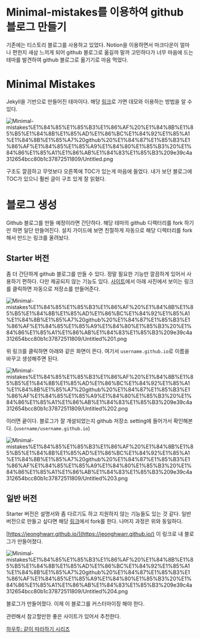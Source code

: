 # Minimal-mistakes를 이용하여 github 블로그 만들기

기존에는 티스토리 블로그를 사용하고 있었다. Notion을 이용하면서 마크다운이 얼마나 편한지 새삼 느끼게 되어 github 블로그로 옮길까 말까 고민하다가 너무 마음에 드는 테마를 발견하여 github 블로그로 옮기기로 마음 먹었다. 

# Minimal Mistakes

Jekyll을 기반으로 만들어진 테마이다. 해당 [링크](https://mmistakes.github.io/minimal-mistakes/docs/quick-start-guide/)로 가면 데모와 이용하는 방법을 알 수 있다. 

![Minimal-mistakes%E1%84%85%E1%85%B3%E1%86%AF%20%E1%84%8B%E1%85%B5%E1%84%8B%E1%85%AD%E1%86%BC%E1%84%92%E1%85%A1%E1%84%8B%E1%85%A7%20github%20%E1%84%87%E1%85%B3%E1%86%AF%E1%84%85%E1%85%A9%E1%84%80%E1%85%B3%20%E1%84%86%E1%85%A1%E1%86%AB%E1%84%83%E1%85%B3%209e39c4a312654bcc80b1c37872511809/Untitled.png](Minimal-mistakes%E1%84%85%E1%85%B3%E1%86%AF%20%E1%84%8B%E1%85%B5%E1%84%8B%E1%85%AD%E1%86%BC%E1%84%92%E1%85%A1%E1%84%8B%E1%85%A7%20github%20%E1%84%87%E1%85%B3%E1%86%AF%E1%84%85%E1%85%A9%E1%84%80%E1%85%B3%20%E1%84%86%E1%85%A1%E1%86%AB%E1%84%83%E1%85%B3%209e39c4a312654bcc80b1c37872511809/Untitled.png)

구조도 깔끔하고 무엇보다 오른쪽에 TOC가 있는게 마음에 들었다. 내가 보던 블로그에 TOC가 있으니 훨씬 글이 구조 있게 잘 읽혔다.

# 블로그 생성

Github 블로그를 만들 예정이라면 간단하다. 해당 테마의 github 디렉터리를 fork 하기만 하면 일단 만들어진다. 설치 가이드에 보면 친절하게 자동으로 해당 디렉터리를 fork해서 만드는 링크를 올려놨다.  

## Starter 버전

좀 더 간단하게 github 블로그를 만들 수 있다. 정말 필요한 기능만 깔끔하게 있어서 사용하기 편하다. 다만 제공되지 않는 기능도 있다. [사이트](https://mmistakes.github.io/minimal-mistakes/docs/quick-start-guide/)에서 아래 사진에서 보이는 링크를 클릭하면 자동으로 저장소를 만들어준다. 

![Minimal-mistakes%E1%84%85%E1%85%B3%E1%86%AF%20%E1%84%8B%E1%85%B5%E1%84%8B%E1%85%AD%E1%86%BC%E1%84%92%E1%85%A1%E1%84%8B%E1%85%A7%20github%20%E1%84%87%E1%85%B3%E1%86%AF%E1%84%85%E1%85%A9%E1%84%80%E1%85%B3%20%E1%84%86%E1%85%A1%E1%86%AB%E1%84%83%E1%85%B3%209e39c4a312654bcc80b1c37872511809/Untitled%201.png](Minimal-mistakes%E1%84%85%E1%85%B3%E1%86%AF%20%E1%84%8B%E1%85%B5%E1%84%8B%E1%85%AD%E1%86%BC%E1%84%92%E1%85%A1%E1%84%8B%E1%85%A7%20github%20%E1%84%87%E1%85%B3%E1%86%AF%E1%84%85%E1%85%A9%E1%84%80%E1%85%B3%20%E1%84%86%E1%85%A1%E1%86%AB%E1%84%83%E1%85%B3%209e39c4a312654bcc80b1c37872511809/Untitled%201.png)

위 링크를 클릭하면 아래와 같은 화면이 뜬다. 여기서 `username.github.io`로 이름을 바꾸고 생성해주면 된다. 

![Minimal-mistakes%E1%84%85%E1%85%B3%E1%86%AF%20%E1%84%8B%E1%85%B5%E1%84%8B%E1%85%AD%E1%86%BC%E1%84%92%E1%85%A1%E1%84%8B%E1%85%A7%20github%20%E1%84%87%E1%85%B3%E1%86%AF%E1%84%85%E1%85%A9%E1%84%80%E1%85%B3%20%E1%84%86%E1%85%A1%E1%86%AB%E1%84%83%E1%85%B3%209e39c4a312654bcc80b1c37872511809/Untitled%202.png](Minimal-mistakes%E1%84%85%E1%85%B3%E1%86%AF%20%E1%84%8B%E1%85%B5%E1%84%8B%E1%85%AD%E1%86%BC%E1%84%92%E1%85%A1%E1%84%8B%E1%85%A7%20github%20%E1%84%87%E1%85%B3%E1%86%AF%E1%84%85%E1%85%A9%E1%84%80%E1%85%B3%20%E1%84%86%E1%85%A1%E1%86%AB%E1%84%83%E1%85%B3%209e39c4a312654bcc80b1c37872511809/Untitled%202.png)

이러면 끝이다. 블로그가 잘 개설되었는지 github 저장소 setting에 들어가서 확인해본다. (`username/username.github.io`)

![Minimal-mistakes%E1%84%85%E1%85%B3%E1%86%AF%20%E1%84%8B%E1%85%B5%E1%84%8B%E1%85%AD%E1%86%BC%E1%84%92%E1%85%A1%E1%84%8B%E1%85%A7%20github%20%E1%84%87%E1%85%B3%E1%86%AF%E1%84%85%E1%85%A9%E1%84%80%E1%85%B3%20%E1%84%86%E1%85%A1%E1%86%AB%E1%84%83%E1%85%B3%209e39c4a312654bcc80b1c37872511809/Untitled%203.png](Minimal-mistakes%E1%84%85%E1%85%B3%E1%86%AF%20%E1%84%8B%E1%85%B5%E1%84%8B%E1%85%AD%E1%86%BC%E1%84%92%E1%85%A1%E1%84%8B%E1%85%A7%20github%20%E1%84%87%E1%85%B3%E1%86%AF%E1%84%85%E1%85%A9%E1%84%80%E1%85%B3%20%E1%84%86%E1%85%A1%E1%86%AB%E1%84%83%E1%85%B3%209e39c4a312654bcc80b1c37872511809/Untitled%203.png)

## 일반 버전

Starter 버전은 설명서와 좀 다르기도 하고 지원하지 않는 기능들도 있는 것 같다. 일반 버전으로 만들고 싶다면 해당 [링크](https://github.com/mmistakes/minimal-mistakes)에서 fork를 한다. 나머지 과정은 위와 동일하다. 

[https://jeonghwarr.github.io/](https://jeonghwarr.github.io/) 이 링크로 내 블로그가 만들어졌다. 

![Minimal-mistakes%E1%84%85%E1%85%B3%E1%86%AF%20%E1%84%8B%E1%85%B5%E1%84%8B%E1%85%AD%E1%86%BC%E1%84%92%E1%85%A1%E1%84%8B%E1%85%A7%20github%20%E1%84%87%E1%85%B3%E1%86%AF%E1%84%85%E1%85%A9%E1%84%80%E1%85%B3%20%E1%84%86%E1%85%A1%E1%86%AB%E1%84%83%E1%85%B3%209e39c4a312654bcc80b1c37872511809/Untitled%204.png](Minimal-mistakes%E1%84%85%E1%85%B3%E1%86%AF%20%E1%84%8B%E1%85%B5%E1%84%8B%E1%85%AD%E1%86%BC%E1%84%92%E1%85%A1%E1%84%8B%E1%85%A7%20github%20%E1%84%87%E1%85%B3%E1%86%AF%E1%84%85%E1%85%A9%E1%84%80%E1%85%B3%20%E1%84%86%E1%85%A1%E1%86%AB%E1%84%83%E1%85%B3%209e39c4a312654bcc80b1c37872511809/Untitled%204.png)

블로그가 만들어졌다. 이제 이 블로그를 커스터마이징 해야 한다.

관련해서 참고할만한 좋은 사이트가 있어서 추천한다. 

[하우투: 같이 따라하기 시리즈](https://devinlife.com/howto/)